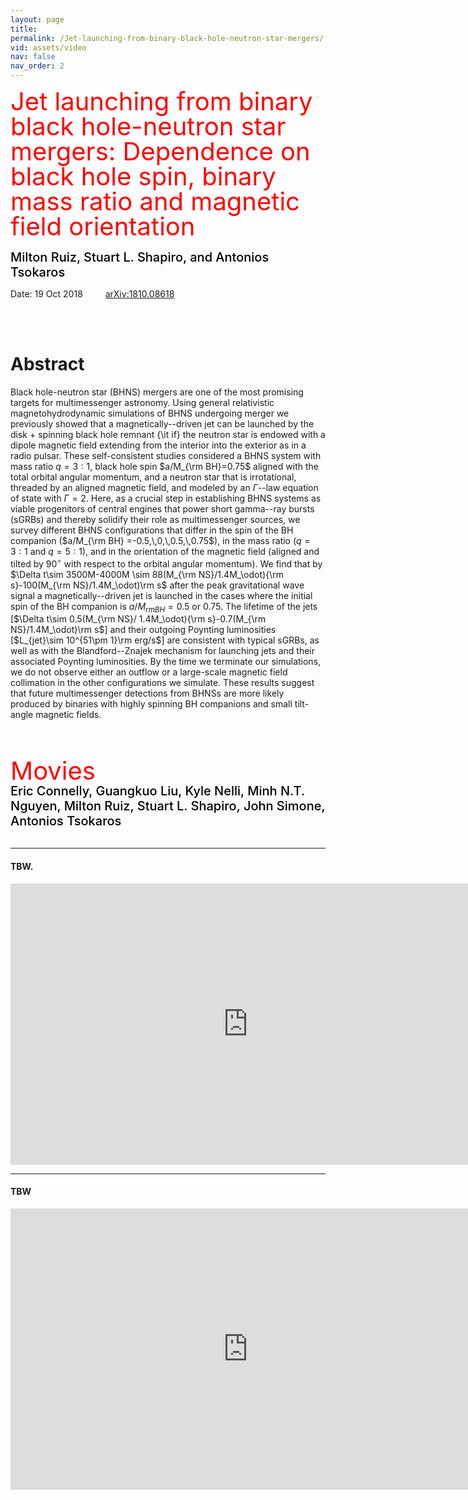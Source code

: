 ```yaml
---
layout: page
title: 
permalink: /Jet-launching-from-binary-black-hole-neutron-star-mergers/
vid: assets/video
nav: false
nav_order: 2
---
```


<div class="alert alert-block alert-success">
     <span style="color:red;font-weight:400;font-size:40px;line-height:1em">
        Jet launching from binary black hole-neutron star mergers: Dependence on black hole spin, binary mass ratio and  magnetic field orientation
     </span>
     <br/><br/>
     <span style="color:black;font-weight:500;font-size:20px">
     Milton Ruiz, Stuart L. Shapiro, and Antonios Tsokaros
     </span>
</div>


<!---
# <font color="green"> Jet like structures in low-mass binary neutron star merger remnants </font>
**Jamie Bamber, Antonios Tsokaros, Milton Ruiz, and Stuart L. Shapiro**

**Jamie Bamber,**<sup>1</sup> **Antonios Tsokaros,**<sup>1,2,3</sup> **Milton Ruiz,**<sup>4</sup> **and Stuart L. Shapiro**<sup>1,5</sup>

<sup>1</sup>*Department of Physics, University of Illinois at Urbana-Champaign, Urbana, IL 61801, USA*

<sup>2</sup>*National Center for Supercomputing Applications, University of Illinois at Urbana-Champaign, Urbana, IL 61801, USA*

<sup>3</sup>*Research Center for Astronomy and Applied Mathematics, Academy of Athens, Athens 11527, Greece*

<sup>4</sup>*Departament d’Astronomia i Astrofı́sica, Universitat de València, C/ Dr Moliner 50, 46100, Burjassot (València), Spain*

<sup>5</sup>*Department of Astronomy & NCSA, University of Illinois at Urbana-Champaign, Urbana, IL 61801, USA*
--->


Date: 19 Oct 2018    &emsp;&emsp; [arXiv:1810.08618](https://arxiv.org/abs/1810.08618)

<br/><br/>


# Abstract 
  Black hole-neutron star (BHNS) mergers are one of the most promising targets for multimessenger
  astronomy. Using  general relativistic magnetohydrodynamic simulations of BHNS undergoing
  merger we previously showed that a magnetically--driven jet can be launched by the disk +
  spinning black hole remnant {\it if} the neutron star is endowed with a dipole magnetic field
  extending from the interior into the exterior as in a radio pulsar. These self-consistent studies
  considered a BHNS system with mass ratio $q=3:1$, black hole spin $a/M_{\rm BH}=0.75$ aligned with
  the total orbital angular momentum, and a neutron star that is irrotational, threaded by an aligned
  magnetic field, and modeled by an $\Gamma$--law equation of state with $\Gamma=2$. Here,
  as a crucial step in establishing BHNS systems  as viable progenitors of  central engines that
  power short gamma--ray bursts (sGRBs) and thereby solidify their role as multimessenger sources,
  we survey different BHNS configurations that differ in the spin of the BH companion ($a/M_{\rm BH}
  =-0.5,\,0,\,0.5,\,0.75$), in the mass ratio ($q=3:1$ and $q=5:1$), and in the orientation of the
  magnetic field (aligned and tilted by $90^\circ$ with respect to the orbital angular momentum). We
  find that by $\Delta t\sim 3500M-4000M \sim 88(M_{\rm NS}/1.4M_\odot){\rm s}-100(M_{\rm NS}/1.4M_\odot)\rm s$
  after the peak gravitational wave signal a magnetically--driven jet is launched in the cases where the initial
  spin of the BH companion is $a/M_{rm BH}= 0.5$ or $0.75$.  The lifetime of the jets [$\Delta t\sim 0.5(M_{\rm NS}/
    1.4M_\odot){\rm s}-0.7(M_{\rm NS}/1.4M_\odot)\rm s$] and their outgoing Poynting
  luminosities [$L_{jet}\sim 10^{51\pm 1}\rm erg/s$] are consistent with typical sGRBs, as well as with the
  Blandford--Znajek mechanism  for launching jets and their associated Poynting
  luminosities. By the time we terminate our simulations,  we do not observe either an outflow or
  a large-scale magnetic field collimation in the other configurations we simulate. These results suggest
  that future multimessenger detections from BHNSs are more likely produced by binaries with  highly
  spinning BH companions and small tilt-angle magnetic fields.

<br/><br/>

<!---
# Movies
**Nawaf Aldrees, Jamie Bamber, Jonah Doppelt, Yinuan Liang, Rohan Narasimhan, Milton Ruiz, Stuart L. Shapiro, Antonios Tsokaros, and Eric Yu**
<br/><br/>
--->

<div class="alert alert-block alert-info">
     <span style="color:red;font-weight:400;font-size:40px;line-height:1em">
        Movies
     </span>
     <br/>
     <span style="color:black;font-weight:500;font-size:20px">
    Eric Connelly,
    Guangkuo Liu,
    Kyle Nelli,
    Minh N.T. Nguyen,
    Milton Ruiz,
    Stuart L. Shapiro,
    John Simone,
    Antonios Tsokaros
     </span>
</div>

<br/>


---
#### TBW.

<iframe width="760" height="450" src="https://www.youtube.com/embed/VAgDpT0Jccc" frameborder="0" allowfullscreen></iframe>
<br/>

---
#### TBW

<iframe width="760" height="450" src="https://www.youtube.com/embed/lt2wVfvU5C4" frameborder="0" allowfullscreen></iframe>
<br/>


